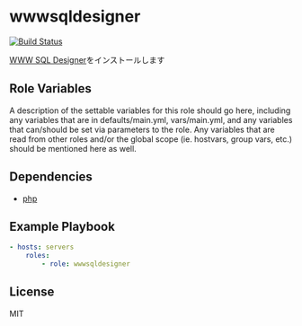 wwwsqldesigner
=========

[![Build Status](https://travis-ci.org/wate/ansible-role-wwwsqldesigner.svg?branch=master)](https://travis-ci.org/wate/ansible-role-wwwsqldesigner)

[WWW SQL Designer](https://github.com/ondras/wwwsqldesigner)をインストールします

Role Variables
--------------

A description of the settable variables for this role should go here, including any variables that are in defaults/main.yml, vars/main.yml, and any variables that can/should be set via parameters to the role. Any variables that are read from other roles and/or the global scope (ie. hostvars, group vars, etc.) should be mentioned here as well.

Dependencies
------------

* [php](https://github.com/wate/ansible-role-php)

Example Playbook
----------------

```yml
- hosts: servers
    roles:
        - role: wwwsqldesigner
```


License
-------

MIT
